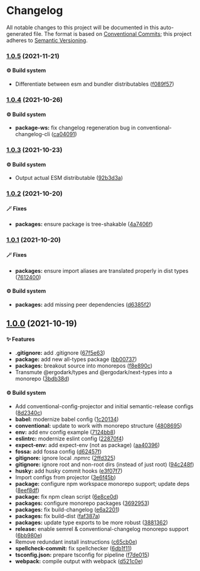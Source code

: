 # Changelog

All notable changes to this project will be documented in this auto-generated
file. The format is based on [Conventional Commits][37]; this project adheres to
[Semantic Versioning][38].

### [1.0.5][39] (2021-11-21)

#### ⚙️ Build system

- Differentiate between esm and bundler distributables ([f089f57][40])

### [1.0.4][1] (2021-10-26)

#### ⚙️ Build system

- **package-ws:** fix changelog regeneration bug in conventional-changelog-cli
  ([ca04091][2])

### [1.0.3][3] (2021-10-23)

#### ⚙️ Build system

- Output actual ESM distributable ([92b3d3a][4])

### [1.0.2][5] (2021-10-20)

#### 🪄 Fixes

- **packages:** ensure package is tree-shakable ([4a7406f][6])

### [1.0.1][7] (2021-10-20)

#### 🪄 Fixes

- **packages:** ensure import aliases are translated properly in dist types
  ([7612400][8])

#### ⚙️ Build system

- **packages:** add missing peer dependencies ([d6385f2][9])

## [1.0.0][10] (2021-10-19)

#### ✨ Features

- **.gitignore:** add .gitignore ([67f5e63][11])
- **package:** add new all-types package ([bb00737][12])
- **packages:** breakout source into monorepos ([f8e890c][13])
- Transmute @ergodark/types and @ergodark/next-types into a monorepo
  ([3bdb38d][14])

#### ⚙️ Build system

- Add conventional-config-projector and initial semantic-release configs
  ([8d2340c][15])
- **babel:** modernize babel config ([1c20134][16])
- **conventional:** update to work with monorepo structure ([4808695][17])
- **env:** add env config example ([7124bb8][18])
- **eslintrc:** modernize eslint config ([22870f4][19])
- **expect-env:** add expect-env (not as package) ([aa40396][20])
- **fossa:** add fossa config ([d62457f][21])
- **gitignore:** ignore local .npmrc ([2ffd325][22])
- **gitignore:** ignore root and non-root dirs (instead of just root)
  ([94c248f][23])
- **husky:** add husky commit hooks ([e3f07f7][24])
- Import configs from projector ([3e6f45b][25])
- **package:** configure npm workspace monorepo support; update deps
  ([8eef8df][26])
- **package:** fix npm clean script ([6e8ce0d][27])
- **packages:** configure monorepo packages ([3692953][28])
- **packages:** fix build-changelog ([e6a2201][29])
- **packages:** fix build-dist ([faf387a][30])
- **packages:** update type exports to be more robust ([3881362][31])
- **release:** enable semrel & conventional-changelog monorepo support
  ([6bb980e][32])
- Remove redundant install instructions ([c65cb0e][33])
- **spellcheck-commit:** fix spellchecker ([6db1f11][34])
- **tsconfig.json:** prepare tsconfig for pipeline ([f7de015][35])
- **webpack:** compile output with webpack ([d521c0e][36])

[1]:
  https://github.com/Xunnamius/typescript-utils/compare/all-types@1.0.3...all-types@1.0.4
[2]:
  https://github.com/Xunnamius/typescript-utils/commit/ca040911eef4fca128c377b479298a5414984035
[3]:
  https://github.com/Xunnamius/typescript-utils/compare/all-types@1.0.2...all-types@1.0.3
[4]:
  https://github.com/Xunnamius/typescript-utils/commit/92b3d3a3b2941443f169d47f4af5a52fea7f56e1
[5]:
  https://github.com/Xunnamius/typescript-utils/compare/all-types@1.0.1...all-types@1.0.2
[6]:
  https://github.com/Xunnamius/typescript-utils/commit/4a7406fb409130a8d600e74ef587d3faf9026b87
[7]:
  https://github.com/Xunnamius/typescript-utils/compare/all-types@1.0.0...all-types@1.0.1
[8]:
  https://github.com/Xunnamius/typescript-utils/commit/76124005a0af5a2af18d462353485c2a7a8d5bfd
[9]:
  https://github.com/Xunnamius/typescript-utils/commit/d6385f2f5314e985fcc406c0a2543128f249d885
[10]:
  https://github.com/Xunnamius/typescript-utils/compare/67f5e63863018babf847f4bbf21960b91eb1e7b8...all-types@1.0.0
[11]:
  https://github.com/Xunnamius/typescript-utils/commit/67f5e63863018babf847f4bbf21960b91eb1e7b8
[12]:
  https://github.com/Xunnamius/typescript-utils/commit/bb00737a6b11e041836bb85f30ceadd8196cc1b6
[13]:
  https://github.com/Xunnamius/typescript-utils/commit/f8e890cb7b60726f9fb416653cb81a43dfb98e54
[14]:
  https://github.com/Xunnamius/typescript-utils/commit/3bdb38d8bd7979b8b9dbb8f2639aa1349468d660
[15]:
  https://github.com/Xunnamius/typescript-utils/commit/8d2340c4bc9af4282fe7e78679ad296bedd15f65
[16]:
  https://github.com/Xunnamius/typescript-utils/commit/1c201343df5d01a95cae187b0c3b496c7678adf3
[17]:
  https://github.com/Xunnamius/typescript-utils/commit/48086952bb3570b03812e3eb8f607a3ca27d4229
[18]:
  https://github.com/Xunnamius/typescript-utils/commit/7124bb819c6f6aeac861ff88c054edd470f04c45
[19]:
  https://github.com/Xunnamius/typescript-utils/commit/22870f4c65ffd8eafeaacf201912951dc62abec0
[20]:
  https://github.com/Xunnamius/typescript-utils/commit/aa40396f4cda8ec6b983e2bf423fef95b0660cd5
[21]:
  https://github.com/Xunnamius/typescript-utils/commit/d62457f26654d6e275b3415675c535c4d014e13e
[22]:
  https://github.com/Xunnamius/typescript-utils/commit/2ffd325268043b775e67bb2e0a561c44d1e45e24
[23]:
  https://github.com/Xunnamius/typescript-utils/commit/94c248f245f753b98c44e5f72955735aa958b81c
[24]:
  https://github.com/Xunnamius/typescript-utils/commit/e3f07f73f7a39cc7d897a7507c793620afe6c006
[25]:
  https://github.com/Xunnamius/typescript-utils/commit/3e6f45b73b6af25af008c542bbb0bdc2a544d186
[26]:
  https://github.com/Xunnamius/typescript-utils/commit/8eef8df98bb7539d105b91b6d254b78f56ca6f86
[27]:
  https://github.com/Xunnamius/typescript-utils/commit/6e8ce0d0a945a5ff4c65c9400df387b51197af11
[28]:
  https://github.com/Xunnamius/typescript-utils/commit/3692953ca8156babf7b1e7584e042bc09820bce6
[29]:
  https://github.com/Xunnamius/typescript-utils/commit/e6a2201cea079bf34e9c2ef8d7fed216ea7911ca
[30]:
  https://github.com/Xunnamius/typescript-utils/commit/faf387a2da48fb51e02cd76017aa745198000efd
[31]:
  https://github.com/Xunnamius/typescript-utils/commit/38813620d45258fcbc9e774031bfe9ed0510eef8
[32]:
  https://github.com/Xunnamius/typescript-utils/commit/6bb980e31f1a73ff3261e67c4337c5ca9572cb85
[33]:
  https://github.com/Xunnamius/typescript-utils/commit/c65cb0e7604b52f7484ed3399a37dbac3a9b2e8f
[34]:
  https://github.com/Xunnamius/typescript-utils/commit/6db1f11391d869949f480d367d3312eddc3c5eb7
[35]:
  https://github.com/Xunnamius/typescript-utils/commit/f7de015b99cd4c0156f3187e53b9eb06a5985721
[36]:
  https://github.com/Xunnamius/typescript-utils/commit/d521c0ee45d86580f95528f987c8e92077b64e8f
[37]: https://conventionalcommits.org
[38]: https://semver.org
[39]:
  https://github.com/Xunnamius/typescript-utils/compare/all-types@1.0.4...all-types@1.0.5
[40]:
  https://github.com/Xunnamius/typescript-utils/commit/f089f575da900541e71db5c39ad5615e5ecf3639
